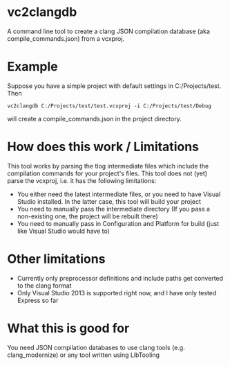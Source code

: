 vc2clangdb
==========

A command line tool to create a clang JSON compilation database (aka compile_commands.json) from a vcxproj.

# Example
Suppose you have a simple project with default settings in C:/Projects/test. Then
``` 
vc2clangdb C:/Projects/test/test.vcxproj -i C:/Projects/test/Debug
```
will create a compile_commands.json in the project directory.

# How does this work / Limitations
This tool works by parsing the tlog intermediate files which include the compilation commands for your project's files. This tool does not (yet) parse the vcxproj, i.e. it has the following limitations:
* You either need the latest intermediate files, or you need to have Visual Studio installed. In the latter case, this tool will build your project
* You need to manually pass the intermediate directory (If you pass a non-existing one, the project will be rebuilt there)
* You need to manually pass in Configuration and Platform for build (just like Visual Studio would have to)

# Other limitations
* Currently only preprocessor definitions and include paths get converted to the clang format
* Only Visual Studio 2013 is supported right now, and I have only tested Express so far

# What this is good for
You need JSON compilation databases to use clang tools (e.g. clang_modernize) or any tool written using LibTooling
